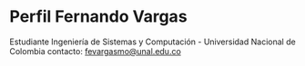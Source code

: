 # Perfil Fernando Vargas
Estudiante Ingeniería de Sistemas y Computación - Universidad Nacional de Colombia
contacto: fevargasmo@unal.edu.co
